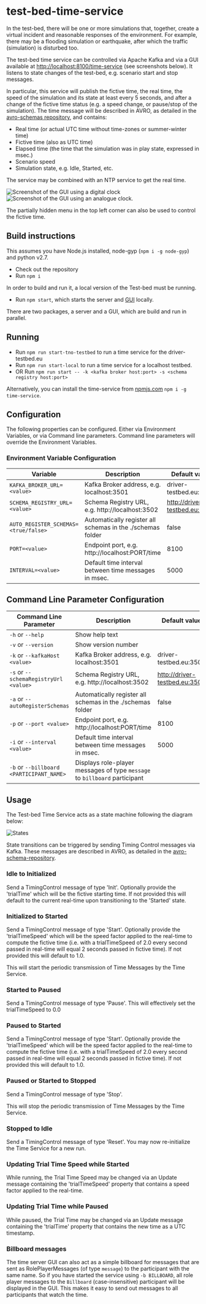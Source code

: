 # test-bed-time-service

In the test-bed, there will be one or more simulations that, together, create a virtual incident and reasonable responses of the environment. For example, there may be a flooding simulation or earthquake, after which the traffic (simulation) is disturbed too.

The test-bed time service can be controlled via Apache Kafka and via a GUI available at [http://localhost:8100/time-service](http://localhost:8100/time-service) (see screenshots below). It listens to state changes of the test-bed, e.g. scenario start and stop messages.

In particular, this service will publish the fictive time, the real time, the speed of the simulation and its state at least every 5 seconds, and after a change of the fictive time status (e.g. a speed change, or pause/stop of the simulation). The time message will be described in AVRO, as detailed in the [avro-schemas repository](https://github.com/DRIVER-EU/avro-schemas/blob/master/core/time/connect-status-time-value.avsc), and contains:

- Real time (or actual UTC time without time-zones or summer-winter time)
- Fictive time (also as UTC time)
- Elapsed time (the time that the simulation was in play state, expressed in msec.)
- Scenario speed
- Simulation state, e.g. Idle, Started, etc.

The service may be combined with an NTP service to get the real time.

![Screenshot of the GUI using a digital clock](./img/screenshot-digital-clock.png?raw=true "Screenshot of the GUI using a digital clock.")
![Screenshot of the GUI using an analogue clock.](./img/screenshot-analogue-clock.png?raw=true "Screenshot of the GUI using an analogue clock.")

The partially hidden menu in the top left corner can also be used to control the fictive time.

## Build instructions

This assumes you have Node.js installed, node-gyp (`npm i -g node-gyp`) and python v2.7.

- Check out the repository
- Run `npm i`

In order to build and run it, a local version of the Test-bed must be running.

- Run `npm start`, which starts the server and [GUI](http://localhost:8100/time-service) locally.

There are two packages, a server and a GUI, which are build and run in parallel.

## Running

- Run `npm run start-tno-testbed` to run a time service for the driver-testbed.eu
- Run `npm run start-local` to run a time service for a localhost testbed.
- OR Run `npm run start -- -k <kafka broker host:port> -s <schema registry host:port>`

Alternatively, you can install the time-service from [npmjs.com](https://npmjs.com) `npm i -g time-service`.

## Configuration

The following properties can be configured. Either via Environment Variables, or via Command line parameters. Command line parameters will override the Environment Variables.

### Environment Variable Configuration

| Variable                             | Description                                                 | Default value                 |
|--------------------------------------|-------------------------------------------------------------|-------------------------------|
| `KAFKA_BROKER_URL=<value>`           | Kafka Broker address, e.g. localhost:3501                   | driver-testbed.eu:3501        |
| `SCHEMA_REGISTRY_URL=<value>`        | Schema Registry URL, e.g. http://localhost:3502             | http://driver-testbed.eu:3502 |
| `AUTO_REGISTER_SCHEMAS=<true/false>` | Automatically register all schemas in the ./schemas folder  | false                         |
| `PORT=<value>`                       | Endpoint port, e.g. http://localhost:PORT/time              | 8100                          |
| `INTERVAL=<value>`                   | Default time interval between time messages in msec.        | 5000                          |

## Command Line Parameter Configuration

| Command Line Parameter               | Description                                                 | Default value                 |
|--------------------------------------|-------------------------------------------------------------|-------------------------------|
| `-h` or `--help`                     | Show help text                                              |                               |
| `-v` or `--version`                  | Show version number                                         |                               |
| `-k` or `--kafkaHost <value>`        | Kafka Broker address, e.g. localhost:3501                   | driver-testbed.eu:3501        |
| `-s` or `--schemaRegistryUrl <value>`| Schema Registry URL, e.g. http://localhost:3502             | http://driver-testbed.eu:3502 |
| `-a` or `--autoRegisterSchemas`      | Automatically register all schemas in the ./schemas folder  | false                         |
| `-p` or `--port <value>`             | Endpoint port, e.g. http://localhost:PORT/time              | 8100                          |
| `-i` or `--interval <value>`         | Default time interval between time messages in msec.        | 5000                          |
| `-b` or `--billboard <PARTICIPANT_NAME>` | Displays role-player messages of type `message` to `billboard` participant | |

## Usage

The Test-bed Time Service acts as a state machine following the diagram below:

![States](packages/server/doc/statediagram.png)

State transitions can be triggered by sending Timing Control messages via Kafka. These messages are described in AVRO, as detailed in the [avro-schema-repository](https://github.com/DRIVER-EU/avro-schemas/blob/master/core/time/connect-status-time-control-value.avsc).

### Idle to Initialized

Send a TimingControl message of type 'Init'. Optionally provide the 'trialTime' which will be the fictive starting time. If not provided this will default to the current real-time upon transitioning to the 'Started' state.

### Initialized to Started

Send a TimingControl message of type 'Start'. Optionally provide the 'trialTimeSpeed' which will be the speed factor applied to the real-time to compute the fictive time (i.e. with a trialTimeSpeed of 2.0 every second passed in real-time will equal 2 seconds passed in fictive time).  If not provided this will default to 1.0.

This will start the periodic transmission of Time Messages by the Time Service.

### Started to Paused

Send a TimingControl message of type 'Pause'. This will effectively set the trialTimeSpeed to 0.0

### Paused to Started

Send a TimingControl message of type 'Start'.  Optionally provide the 'trialTimeSpeed' which will be the speed factor applied to the real-time to compute the fictive time (i.e. with a trialTimeSpeed of 2.0 every second passed in real-time will equal 2 seconds passed in fictive time).  If not provided this will default to 1.0.

### Paused or Started to Stopped

Send a TimingControl message of type 'Stop'.

This will stop the periodic transmission of Time Messages by the Time Service.

### Stopped to Idle

Send a TimingControl message of type 'Reset'. You may now re-initialize the Time Service for a new run.

### Updating Trial Time Speed while Started

While running, the Trial Time Speed may be changed via an Update message containing the 'trialTimeSpeed' property that contains a speed factor applied to the real-time.

### Updating Trial Time while Paused

While paused, the Trial Time may be changed via an Update message containing the 'trialTime' property that contains the new time as a UTC timestamp.

### Billboard messages

The time server GUI can also act as a simple billboard for messages that are sent as RolePlayerMessages (of type `message`) to the participant with the same name. So if you have started the service using `-b BILLBOARD`, all role player messages to the `Billboard` (case-insensitive) participant will be displayed in the GUI. This makes it easy to send out messages to all participants that watch the time.

